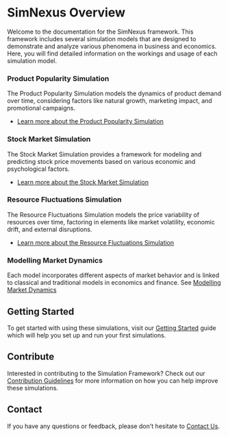 # SimNexus Overview

Welcome to the documentation for the SimNexus framework. This framework includes several simulation models that are designed to demonstrate and analyze various phenomena in business and economics. Here, you will find detailed information on the workings and usage of each simulation model.

### Product Popularity Simulation

The Product Popularity Simulation models the dynamics of product demand over time, considering factors like natural growth, marketing impact, and promotional campaigns.

- [Learn more about the Product Popularity Simulation](./product_popularity.md)

### Stock Market Simulation

The Stock Market Simulation provides a framework for modeling and predicting stock price movements based on various economic and psychological factors.

- [Learn more about the Stock Market Simulation](./stock_market.md)

### Resource Fluctuations Simulation

The Resource Fluctuations Simulation models the price variability of resources over time, factoring in elements like market volatility, economic drift, and external disruptions.

- [Learn more about the Resource Fluctuations Simulation](./resource_fluctuations.md)


### Modelling Market Dynamics

Each model incorporates different aspects of market behavior and is linked to classical and traditional models in economics and finance.  See [Modelling Market Dynamics](./modelling_market_dynamics.md)

## Getting Started

To get started with using these simulations, visit our [Getting Started](./getting_started.md) guide which will help you set up and run your first simulations.

## Contribute

Interested in contributing to the Simulation Framework? Check out our [Contribution Guidelines](./contribute.md) for more information on how you can help improve these simulations.

## Contact

If you have any questions or feedback, please don't hesitate to [Contact Us](./contact.md).
